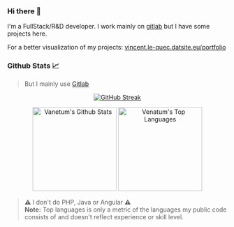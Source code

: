 <!--
**Venatum/Venatum** is a ✨ _special_ ✨ repository because its `README.md` (this file) appears on your GitHub profile.

Here are some ideas to get you started:

- 🔭 I’m currently working on ...
- 🌱 I’m currently learning ...
- 👯 I’m looking to collaborate on ...
- 🤔 I’m looking for help with ...
- 💬 Ask me about ...
- 📫 How to reach me: ...
- 😄 Pronouns: ...
- ⚡ Fun fact: ...

TODO:
<code><img height="20" alt="javascript" src="https://raw.githubusercontent.com/github/explore/80688e429a7d4ef2fca1e82350fe8e3517d3494d/topics/javascript/javascript.png"></code>
-->

### Hi there 👋

I'm a FullStack/R&D developer. I work mainly on [gitlab](https://gitlab.com/vincent.le-quec) but I have some projects here.

For a better visualization of my projects: [vincent.le-quec.datsite.eu/portfolio](https://vincent.le-quec.datsite.eu/portfolio)

### Github Stats 📈

> But I mainly use [Gitlab](https://gitlab.com/vincent.le-quec)

<div align="center">

  [![GitHub Streak](https://streak-stats.demolab.com?user=Venatum&theme=dark)](https://git.io/streak-stats)
 
  <a href="https://github.com/anuraghazra/github-readme-stats"><img alt="Vanetum's Github Stats" src="https://denvercoder1-github-readme-stats.vercel.app/api/?username=Venatum&show_icons=true&include_all_commits=true&count_private=true&theme=react&hide_border=true&bg_color=1F222E&title_color=0FAABD&icon_color=0FAABD" height="192px"/></a>
  <a href="https://github.com/anuraghazra/github-readme-stats"><img alt="Venatum's Top Languages" src="https://denvercoder1-github-readme-stats.vercel.app/api/top-langs/?username=Venatum&langs_count=8&layout=compact&theme=react&hide_border=true&bg_color=1F222E&title_color=0FAABD&icon_color=0FAABD&hide=Jupyter%20Notebook,Roff" height="192px"/></a>
  <br/>
</div>

> ⚠️ I don't do PHP, Java or Angular ⚠️<br>
> **Note:** Top languages is only a metric of the languages my public code consists of and doesn't reflect experience or skill level.
